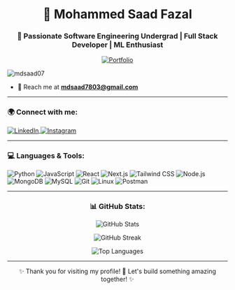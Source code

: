 <h1 align="center">👋 Mohammed Saad Fazal</h1>
<h3 align="center">🚀 Passionate Software Engineering Undergrad | Full Stack Developer | ML Enthusiast</h3>

<p align="center">
  <a href="https://portfolio-mdsaadfazal.netlify.app/" target="_blank">
    <img src="https://img.shields.io/badge/Portfolio-%2300C4CC.svg?style=for-the-badge&logo=Google-Chrome&logoColor=white" alt="Portfolio" />
  </a>
</p>

<p align="left"> <img src="https://komarev.com/ghpvc/?username=mdsaad07&label=Profile%20views&color=0e75b6&style=flat" alt="mdsaad07" /> </p>

- 📧 Reach me at **mdsaad7803@gmail.com**

---

<h3 align="left">🌍 Connect with me:</h3>
<p align="left">
  <a href="https://in.linkedin.com/in/mohammed-saad-fazal-a779371b5" target="_blank">
    <img align="center" src="https://img.shields.io/badge/LinkedIn-%230077B5.svg?style=for-the-badge&logo=linkedin&logoColor=white" alt="LinkedIn" />
  </a>
  <a href="https://instagram.com/_mdsaad07_" target="_blank">
    <img align="center" src="https://img.shields.io/badge/Instagram-%23E4405F.svg?style=for-the-badge&logo=instagram&logoColor=white" alt="Instagram" />
  </a>
</p>

---

<h3 align="left">💻 Languages & Tools:</h3>
<p align="left">
<img src="https://img.shields.io/badge/Python-%233776AB.svg?style=for-the-badge&logo=python&logoColor=white" alt="Python" />
<img src="https://img.shields.io/badge/JavaScript-%23F7DF1E.svg?style=for-the-badge&logo=javascript&logoColor=black" alt="JavaScript" />
<img src="https://img.shields.io/badge/React-%2361DAFB.svg?style=for-the-badge&logo=react&logoColor=black" alt="React" />
<img src="https://img.shields.io/badge/Next.js-%23000000.svg?style=for-the-badge&logo=nextdotjs&logoColor=white" alt="Next.js" />
<img src="https://img.shields.io/badge/Tailwind_CSS-%2338B2AC.svg?style=for-the-badge&logo=tailwindcss&logoColor=white" alt="Tailwind CSS" />
<img src="https://img.shields.io/badge/Node.js-%23339933.svg?style=for-the-badge&logo=node.js&logoColor=white" alt="Node.js" />
<img src="https://img.shields.io/badge/MongoDB-%2347A248.svg?style=for-the-badge&logo=mongodb&logoColor=white" alt="MongoDB" />
<img src="https://img.shields.io/badge/MySQL-%2300000f.svg?style=for-the-badge&logo=mysql&logoColor=white" alt="MySQL" />
<img src="https://img.shields.io/badge/Git-%23F05033.svg?style=for-the-badge&logo=git&logoColor=white" alt="Git" />
<img src="https://img.shields.io/badge/Linux-%23FCC624.svg?style=for-the-badge&logo=linux&logoColor=black" alt="Linux" />
<img src="https://img.shields.io/badge/Postman-%23FF6C37.svg?style=for-the-badge&logo=postman&logoColor=white" alt="Postman" />
</p>

---

<h3 align="center">📊 GitHub Stats:</h3>
<p align="center">
  <img align="center" src="https://github-readme-stats.vercel.app/api?username=mdsaad07&show_icons=true&theme=radical" alt="GitHub Stats" />
</p>

<p align="center">
  <img align="center" src="https://github-readme-streak-stats.herokuapp.com/?user=mdsaad07&theme=radical" alt="GitHub Streak" />
</p>

<p align="center">
  <img align="center" src="https://github-readme-stats.vercel.app/api/top-langs?username=mdsaad07&show_icons=true&layout=compact&theme=radical" alt="Top Languages" />
</p>

---

<p align="center">✨ Thank you for visiting my profile! 🚀 Let's build something amazing together! ✨</p>

